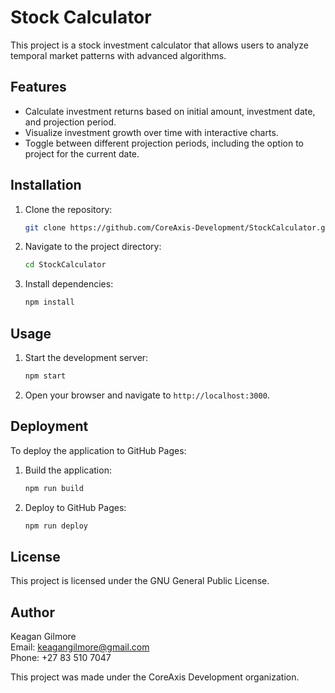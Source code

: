 # Stock Calculator

This project is a stock investment calculator that allows users to analyze temporal market patterns with advanced algorithms.

## Features

- Calculate investment returns based on initial amount, investment date, and projection period.
- Visualize investment growth over time with interactive charts.
- Toggle between different projection periods, including the option to project for the current date.

## Installation

1. Clone the repository:
    ```sh
    git clone https://github.com/CoreAxis-Development/StockCalculator.git
    ```
2. Navigate to the project directory:
    ```sh
    cd StockCalculator
    ```
3. Install dependencies:
    ```sh
    npm install
    ```

## Usage

1. Start the development server:
    ```sh
    npm start
    ```
2. Open your browser and navigate to `http://localhost:3000`.

## Deployment

To deploy the application to GitHub Pages:

1. Build the application:
    ```sh
    npm run build
    ```
2. Deploy to GitHub Pages:
    ```sh
    npm run deploy
    ```

## License

This project is licensed under the GNU General Public License.

## Author

Keagan Gilmore  
Email: [keagangilmore@gmail.com](mailto:keagangilmore@gmail.com)  
Phone: +27 83 510 7047

This project was made under the CoreAxis Development organization.